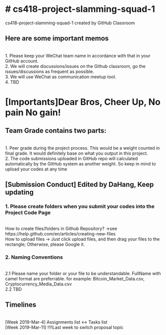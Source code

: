 <h1><b># cs418-project-slamming-squad-1</b></h1>
cs418-project-slamming-squad-1 created by GitHub Classroom

<h2>Here are some important memos</h2>
<br>1. Please keep your WeChat team name in accordance with that in your GitHub account. <Better use your real name>
<br>2. We will create discussions/issues on the Github classroom, go the issues/discussions as frequent as possible.
<br>3. We will use WeChat as communication meetup tool.
<br>4. TBD


<h1><b>[Importants]Dear Bros, Cheer Up, No pain No gain!</b></h1>
<h2>Team Grade contains two parts:</h2>
    <br>1. Peer grade during the project process. This would be a weight counted in final grade. It would definitely base on what you output in this project.
    <br>2. The code submissions uploaded in GitHub repo will calculated automatically by the GitHub system as another weight. So keep in mind to upload your codes at any time

<h2>[Submission Conduct] Edited by DaHang, Keep updating</h2>
<h3>1. Please create folders when you submit your codes into the Project Code Page</h3>
   <br>How to create files/folders in Github Repository? ->see https://help.github.com/en/articles/creating-new-files
   <br>How to upload files -> Just click upload files, and then drag your files to the rectangle; Otherwise, please Google it.
<br><h3>2. Naming Conventions</h3>
  <br>2.1 Please name your folder or your file to be understandable. FullName with camel format are preferrable.
        for example: Bitcoin_Market_Data.csv, Cryptocurrency_Media_Data.csv
  <br>2.2 TBD

<h2>Timelines</h2>
<br>[Week 2019-Mar-4] Assignments list <-> Tasks list
<br>[Week 2019-Mar-11] !!!!Last week to switch proposal topic
